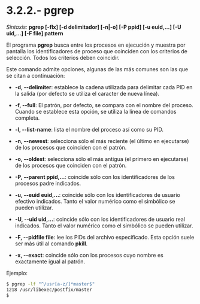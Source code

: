 # 3.2.2.- pgrep

*Sintaxis:* **pgrep [-flx] [-d delimitador] [-n|-o] [-P ppid] [-u euid,...] [-U uid,...] [-F file] pattern**

El programa **pgrep** busca entre los procesos en ejecución y muestra por pantalla los identificadores de proceso que coinciden con los criterios de selección. Todos los criterios deben coincidir.

Este comando admite opciones, algunas de las más comunes son las que se citan a continuación:

 * **-d, --delimiter**: establece la cadena utilizada para delimitar cada PID en la salida (por defecto se utiliza el caracter de nueva línea).

 * **-f, --full**: El patrón, por defecto, se compara con el nombre del proceso. Cuando se establece esta opción, se utiliza la línea de comandos completa.

 * **-l, --list-name**: lista el nombre del proceso así como su PID.

 * **-n, --newest**: selecciona sólo el más reciente (el último en ejecutarse) de los procesos que coinciden con el patrón.
 
 * **-o, --oldest**: selecciona sólo el más antigua (el primero en ejecutarse) de los procesos que coinciden con el patrón.

 * **-P, --parent ppid,...**: coincide sólo con los identificadores de los procesos padre indicados.

 * **-u, --euid euid,...**: coincide sólo con los identificadores de usuario efectivo indicados. Tanto el valor numérico como el simbólico se pueden utilizar.

 * **-U, --uid uid,...**: coincide sólo con los identificadores de usuario real indicados. Tanto el valor numérico como el simbólico se pueden utilizar.

 * **-F, --pidfile file**: lee los PIDs del archivo especificado. Esta opción suele ser más útil al comando **pkill**.

 * **-x, --exact**: coincide sólo con los procesos cuyo nombre es exactamente igual al patrón.

Ejemplo:

```bash
$ pgrep -lf "^/usr[a-z/]*master$"
1218 /usr/libexec/postfix/master
$
```





    
